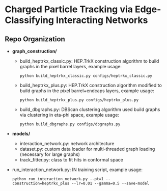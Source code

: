 # Charged Particle Tracking via Edge-Classifying Interacting Networks
## Repo Organization
- **graph_construction/**
  - build_heptrkx_classic.py: HEP.TrkX construction algorithm to build graphs in the pixel barrel layers, example usage: 
    ``` 
    python build_heptrkx_classic.py configs/heptrkx_classic.py
    ```
  - build_heptrkx_plus.py: HEP.TrkX construction algorithm modified to build graphs in the pixel barrel+endcaps layers, example usage: 
    ```
    python build_heptrkx_plus.py configs/heptrkx_plus.py
    ```
  - build_dbgraphs.py: DBScan clustering algorithm used build graphs via clustering in eta-phi space, example usage: 
    ```
    python build_dbgraphs.py configs/dbgraphs.py
     ```
- **models/** 
  - interaction_network.py: network architecture 
  - dataset.py: custom data loader for multi-threaded graph loading (necessary for large graphs)
  - track_fitter.py: class to fit hits in conformal space 
  
- run_interaction_network.py: IN training script, example usage:
  ```
  python run_interaction_network.py --pt=1 --construction=heptrkx_plus --lr=0.01 --gamma=0.5 --save-model 
  ```
